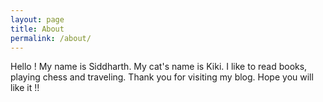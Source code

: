 ```yaml
---
layout: page
title: About
permalink: /about/
---
```



Hello ! My name is Siddharth. My cat's name is Kiki. I like to read books, playing chess and traveling. Thank you for visiting my blog. Hope you will like it !! 